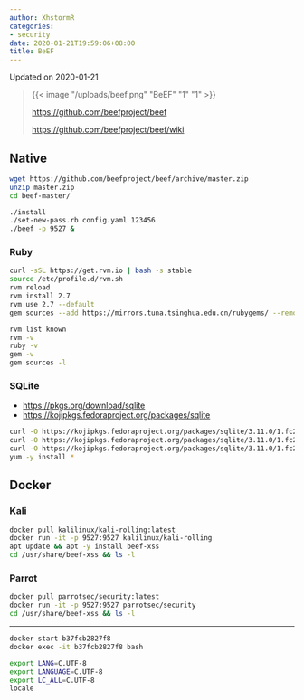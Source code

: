 ```yaml
---
author: XhstormR
categories:
- security
date: 2020-01-21T19:59:06+08:00
title: BeEF
---
```


<!--more-->

Updated on 2020-01-21

> {{< image "/uploads/beef.png" "BeEF" "1" "1" >}}
>
> https://github.com/beefproject/beef
>
> https://github.com/beefproject/beef/wiki

## Native

```bash
wget https://github.com/beefproject/beef/archive/master.zip
unzip master.zip
cd beef-master/

./install
./set-new-pass.rb config.yaml 123456
./beef -p 9527 &
```

### Ruby

```bash
curl -sSL https://get.rvm.io | bash -s stable
source /etc/profile.d/rvm.sh
rvm reload
rvm install 2.7
rvm use 2.7 --default
gem sources --add https://mirrors.tuna.tsinghua.edu.cn/rubygems/ --remove https://rubygems.org/

rvm list known
rvm -v
ruby -v
gem -v
gem sources -l
```

### SQLite
* https://pkgs.org/download/sqlite
* https://kojipkgs.fedoraproject.org/packages/sqlite

```bash
curl -O https://kojipkgs.fedoraproject.org/packages/sqlite/3.11.0/1.fc22/x86_64/sqlite-3.11.0-1.fc22.x86_64.rpm
curl -O https://kojipkgs.fedoraproject.org/packages/sqlite/3.11.0/1.fc22/x86_64/sqlite-libs-3.11.0-1.fc22.x86_64.rpm
curl -O https://kojipkgs.fedoraproject.org/packages/sqlite/3.11.0/1.fc22/x86_64/sqlite-devel-3.11.0-1.fc22.x86_64.rpm
yum -y install *
```

## Docker

### Kali
```bash
docker pull kalilinux/kali-rolling:latest
docker run -it -p 9527:9527 kalilinux/kali-rolling
apt update && apt -y install beef-xss
cd /usr/share/beef-xss && ls -l
```

### Parrot
```bash
docker pull parrotsec/security:latest
docker run -it -p 9527:9527 parrotsec/security
cd /usr/share/beef-xss && ls -l
```

---

```bash
docker start b37fcb2827f8
docker exec -it b37fcb2827f8 bash
```

```bash
export LANG=C.UTF-8
export LANGUAGE=C.UTF-8
export LC_ALL=C.UTF-8
locale
```
